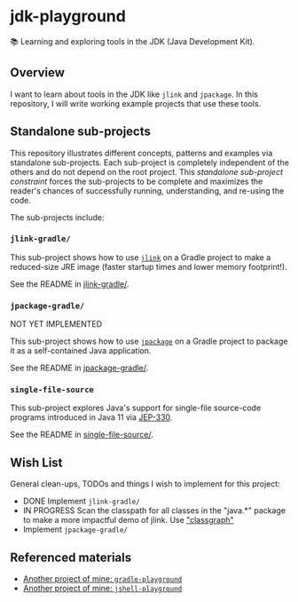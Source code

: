 # jdk-playground

📚 Learning and exploring tools in the JDK (Java Development Kit).

## Overview

I want to learn about tools in the JDK like `jlink` and `jpackage`. In this repository, I will write working example
projects that use these tools.

## Standalone sub-projects

This repository illustrates different concepts, patterns and examples via standalone sub-projects. Each sub-project is
completely independent of the others and do not depend on the root project. This _standalone sub-project constraint_
forces the sub-projects to be complete and maximizes the reader's chances of successfully running, understanding, and
re-using the code.

The sub-projects include:

### `jlink-gradle/`

This sub-project shows how to use [`jlink`](https://openjdk.java.net/jeps/282) on a Gradle project to make a reduced-size JRE image (faster startup times and lower memory footprint!).

See the README in [jlink-gradle/](jlink-gradle/).

### `jpackage-gradle/`

NOT YET IMPLEMENTED

This sub-project shows how to use [`jpackage`](https://openjdk.java.net/jeps/392) on a Gradle project to package it as a self-contained Java application.

See the README in [jpackage-gradle/](jpackage-gradle/).

### `single-file-source`

This sub-project explores Java's support for single-file source-code programs introduced in Java 11 via [JEP-330](https://openjdk.java.net/jeps/330).

See the README in [single-file-source/](single-file-source/).

## Wish List

General clean-ups, TODOs and things I wish to implement for this project:

* DONE Implement `jlink-gradle/`
* IN PROGRESS Scan the classpath for all classes in the "java.*" package to make a more impactful demo of jlink. Use ["classgraph"](https://github.com/classgraph/classgraph)
* Implement `jpackage-gradle/`

## Referenced materials

* [Another project of mine: `gradle-playground`](https://github.com/dgroomes/gradle-playground/tree/main/plugin)
* [Another project of mine: `jshell-playground`](https://github.com/dgroomes/jshell-playground)
